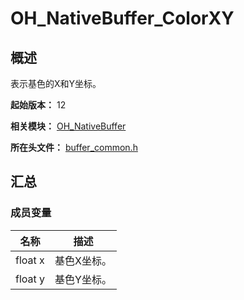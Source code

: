 # OH_NativeBuffer_ColorXY
<!--Kit: ArkGraphics 2D-->
<!--Subsystem: Graphics-->
<!--Owner: @Felix-fangyang; @li_hui180; @dingpy-->
<!--Designer: @conan13234-->
<!--Tester: @nobuggers-->
<!--Adviser: @ge-yafang-->
## 概述

表示基色的X和Y坐标。

**起始版本：** 12

**相关模块：** [OH_NativeBuffer](capi-oh-nativebuffer.md)

**所在头文件：** [buffer_common.h](capi-buffer-common-h.md)

## 汇总

### 成员变量

| 名称    | 描述        |
| ------- | ----------- |
| float x | 基色X坐标。 |
| float y | 基色Y坐标。 |

